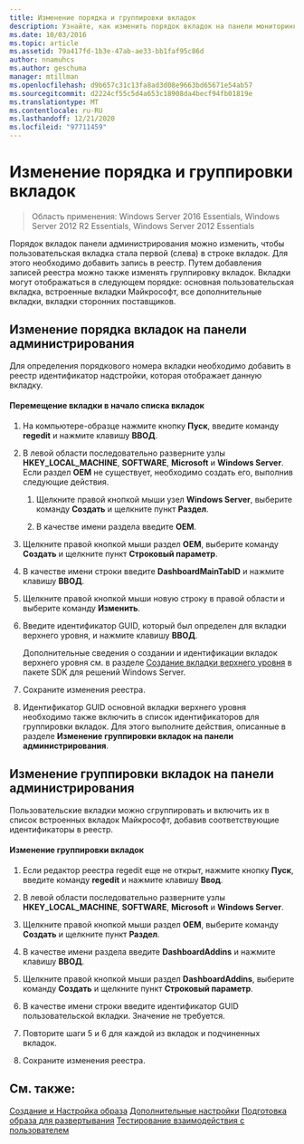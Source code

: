 ```yaml
---
title: Изменение порядка и группировки вкладок
description: Узнайте, как изменить порядок вкладок на панели мониторинга, чтобы вкладка была первой (слева) в строке вкладок.
ms.date: 10/03/2016
ms.topic: article
ms.assetid: 79a417fd-1b3e-47ab-ae33-bb1faf95c86d
author: nnamuhcs
ms.author: geschuma
manager: mtillman
ms.openlocfilehash: d9b657c31c13fa8ad3d08e9663bd65671e54ab57
ms.sourcegitcommit: d2224cf55c5d4a653c18908da4becf94fb01819e
ms.translationtype: MT
ms.contentlocale: ru-RU
ms.lasthandoff: 12/21/2020
ms.locfileid: "97711459"
---
```

# <a name="change-the-order-and-grouping-of-tabs"></a>Изменение порядка и группировки вкладок

>Область применения: Windows Server 2016 Essentials, Windows Server 2012 R2 Essentials, Windows Server 2012 Essentials

Порядок вкладок панели администрирования можно изменить, чтобы пользовательская вкладка стала первой (слева) в строке вкладок. Для этого необходимо добавить запись в реестр. Путем добавления записей реестра можно также изменять группировку вкладок. Вкладки могут отображаться в следующем порядке: основная пользовательская вкладка, встроенные вкладки Майкрософт, все дополнительные вкладки, вкладки сторонних поставщиков.

## <a name="change-the-order-of-the-tabs-in-the-dashboard"></a>Изменение порядка вкладок на панели администрирования
 Для определения порядкового номера вкладки необходимо добавить в реестр идентификатор надстройки, которая отображает данную вкладку.

#### <a name="to-display-your-tab-first-in-the-list-of-tabs"></a>Перемещение вкладки в начало списка вкладок

1.  На компьютере-образце нажмите кнопку **Пуск**, введите команду **regedit** и нажмите клавишу **ВВОД**.

2.  В левой области последовательно разверните узлы **HKEY_LOCAL_MACHINE**, **SOFTWARE**, **Microsoft** и **Windows Server**. Если раздел **OEM** не существует, необходимо создать его, выполнив следующие действия.

    1.  Щелкните правой кнопкой мыши узел **Windows Server**, выберите команду **Создать** и щелкните пункт **Раздел**.

    2.  В качестве имени раздела введите **OEM**.

3.  Щелкните правой кнопкой мыши раздел **OEM**, выберите команду **Создать** и щелкните пункт **Строковый параметр**.

4.  В качестве имени строки введите **DashboardMainTabID** и нажмите клавишу **ВВОД**.

5.  Щелкните правой кнопкой мыши новую строку в правой области и выберите команду **Изменить**.

6.  Введите идентификатор GUID, который был определен для вкладки верхнего уровня, и нажмите клавишу **ВВОД**.

     Дополнительные сведения о создании и идентификации вкладок верхнего уровня см. в разделе [Создание вкладки верхнего уровня](/previous-versions/windows/server-essentials/gg513957(v=msdn.10)) в пакете SDK для решений Windows Server.

7.  Сохраните изменения реестра.

8.  Идентификатор GUID основной вкладки верхнего уровня необходимо также включить в список идентификаторов для группировки вкладок. Для этого выполните действия, описанные в разделе **Изменение группировки вкладок на панели администрирования**.

## <a name="change-the-grouping-of-tabs-in-the-dashboard"></a>Изменение группировки вкладок на панели администрирования
 Пользовательские вкладки можно сгруппировать и включить их в список встроенных вкладок Майкрософт, добавив соответствующие идентификаторы в реестр.

#### <a name="to-change-the-grouping-of-tabs"></a>Изменение группировки вкладок

1.  Если редактор реестра regedit еще не открыт, нажмите кнопку **Пуск**, введите команду **regedit** и нажмите клавишу **Ввод**.

2.  В левой области последовательно разверните узлы **HKEY_LOCAL_MACHINE**, **SOFTWARE**, **Microsoft** и **Windows Server**.

3.  Щелкните правой кнопкой мыши раздел **OEM**, выберите команду **Создать** и щелкните пункт **Раздел**.

4.  В качестве имени раздела введите **DashboardAddins** и нажмите клавишу **ВВОД**.

5.  Щелкните правой кнопкой мыши раздел **DashboardAddins**, выберите команду **Создать** и щелкните пункт **Строковый параметр**.

6.  В качестве имени строки введите идентификатор GUID пользовательской вкладки. Значение не требуется.

7.  Повторите шаги 5 и 6 для каждой из вкладок и подчиненных вкладок.

8.  Сохраните изменения реестра.

## <a name="see-also"></a>См. также:
 [Создание и Настройка образа](Creating-and-Customizing-the-Image.md) [Дополнительные настройки](Additional-Customizations.md) [Подготовка образа для развертывания](Preparing-the-Image-for-Deployment.md) [Тестирование взаимодействия с пользователем](Testing-the-Customer-Experience.md)